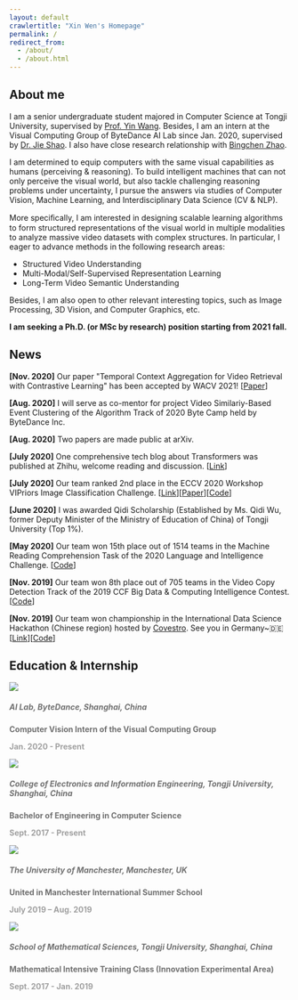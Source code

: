 ```yaml
---
layout: default
crawlertitle: "Xin Wen's Homepage"
permalink: /
redirect_from:
  - /about/
  - /about.html
---
```


## About me

I am a senior undergraduate student majored in Computer Science at Tongji University, supervised by [Prof. Yin Wang](http://web.eecs.umich.edu/~yinw/).
Besides, I am an intern at the Visual Computing Group of ByteDance AI Lab since Jan. 2020, supervised by [Dr. Jie Shao](https://www.linkedin.com/in/jieshao/). I also have close research relationship with [Bingchen Zhao](http://info.zhaobc.me/).

I am determined to equip computers with the same visual capabilities as humans (perceiving & reasoning). To build intelligent machines that can not only perceive the visual world, but also tackle challenging reasoning problems under uncertainty, I pursue the answers via studies of Computer Vision, Machine Learning, and Interdisciplinary Data Science (CV & NLP).

More speciﬁcally, I am interested in designing scalable learning algorithms to form structured representations of the visual world in multiple modalities to analyze massive video datasets with complex structures. In particular, I eager to advance methods in the following research areas:

- Structured Video Understanding
- Multi-Modal/Self-Supervised Representation Learning
- Long-Term Video Semantic Understanding

Besides, I am also open to other relevant interesting topics, such as Image Processing, 3D Vision, and Computer Graphics, etc. 

**I am seeking a Ph.D. (or MSc by research) position starting from 2021 fall.**

## News

**[Nov. 2020]** Our paper "Temporal Context Aggregation for Video Retrieval with Contrastive Learning" has been accepted by WACV 2021! \[[Paper](https://arxiv.org/abs/2008.01334)\]

**[Aug. 2020]** I will serve as co-mentor for project Video Similariy-Based Event Clustering of the Algorithm Track of 2020 Byte Camp held by ByteDance Inc.

**[Aug. 2020]** Two papers are made public at arXiv.

**[July 2020]** One comprehensive tech blog about Transformers was published at Zhihu, welcome reading and discussion. \[[Link](https://zhuanlan.zhihu.com/p/164568326)\]

**[July 2020]** Our team ranked 2nd place in the ECCV 2020 Workshop VIPriors Image Classification Challenge. \[[Link](https://vipriors.github.io/challenges/#final-rankings)\]\[[Paper](https://arxiv.org/abs/2008.00261)\]\[[Code](https://github.com/DTennant/distill_visual_priors)\]

**[June 2020]** I was awarded Qidi Scholarship (Established by Ms. Qidi Wu, former Deputy Minister of the Ministry of Education of China) of Tongji University (Top 1%).

**[May 2020]** Our team won 15th place out of 1514 teams in the Machine Reading Comprehension Task of the 2020 Language and Intelligence Challenge. \[[Code](https://github.com/xwen99/DuReader-Robust-With-Paddlehub)\]

**[Nov. 2019]** Our team won 8th place out of 705 teams in the Video Copy Detection Track of the 2019 CCF Big Data & Computing Intelligence Contest. \[[Code](https://github.com/xwen99/CCF-BDCI-VideoCopyDetection)\]

**[Nov. 2019]** Our team won championship in the International Data Science Hackathon (Chinese region) hosted by [Covestro](https://www.covestro.com/en). See you in Germany~🇩🇪\[[Link](https://www.linkedin.com/feed/update/urn:li:activity:6599863028911575040/)\]\[[Code](https://github.com/ganler/ParticleFormationChampionSolution-TJ)\]

## Education & Internship

<link rel="stylesheet" href="/assets/css/education.css">
<div class="education">
  <div class="left"><img src="{{ site.images | relative_url }}/edu/lab.png"></div>
  <div class="right"><h5 style="color:#707070">AI Lab, ByteDance, Shanghai, China</h5>
    <a class="author"><b style="color:#707070">Computer Vision Intern of the Visual Computing Group</b></a>
    <p class="venue"><b style="color:#A0A0A0">Jan. 2020 - Present</b></p>
  </div>
</div>
<div class="education">
  <div class="left"><img src="{{ site.images | relative_url }}/edu/tongji.png"></div>
  <div class="right"><h5 style="color:#707070">College of Electronics and Information Engineering, Tongji University, Shanghai, China</h5>
    <a class="author"><b style="color:#707070">Bachelor of Engineering in Computer Science</b></a>
    <p class="venue"><b style="color:#A0A0A0">Sept. 2017 - Present</b></p>
  </div>
</div>
<div class="education">
  <div class="left"><img src="{{ site.images | relative_url }}/edu/manchester.jpeg"></div>
  <div class="right"><h5 style="color:#707070">The University of Manchester, Manchester, UK</h5>
    <a class="author"><b style="color:#707070">United in Manchester International Summer School</b></a>
    <p class="venue"><b style="color:#A0A0A0">July 2019 – Aug. 2019</b></p>
  </div>
</div>
<div class="education">
  <div class="left"><img src="{{ site.images | relative_url }}/edu/tongji.png"></div>
  <div class="right"><h5 style="color:#707070">School of Mathematical Sciences, Tongji University, Shanghai, China</h5>
    <a class="author"><b style="color:#707070">Mathematical Intensive Training Class (Innovation Experimental Area)</b></a>
    <p class="venue"><b style="color:#A0A0A0">Sept. 2017 - Jan. 2019</b></p>
  </div>
</div>
